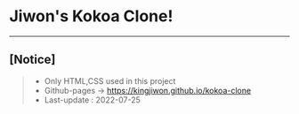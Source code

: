 # Jiwon's Kokoa Clone!

---

## [Notice]

> - Only HTML,CSS used in this project
> - Github-pages → https://kingjiwon.github.io/kokoa-clone
> - Last-update : 2022-07-25
